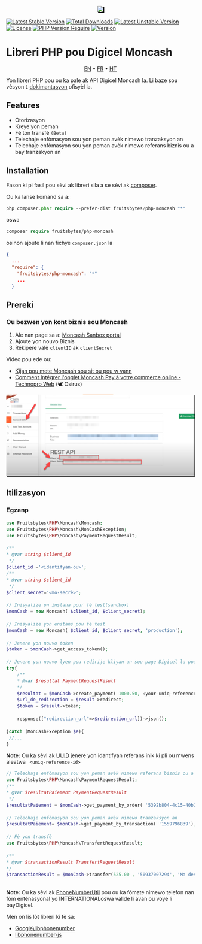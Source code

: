 <p align="center">
<a href="https://www.digicelgroup.com/ht/en/moncash/business.html" target="_blank">
<img style="box-shadow: 2px 2px 1px #000000" src="https://www.digicelgroup.com/etc/designs/haiti-en-moncash/_jcr_content/global/headerLogo.asset.spool/MonCash_Logo-180-90-white.png" width="200"></a></p>

[![Latest Stable Version](http://poser.pugx.org/fruitsbytes/php-moncash/v)](https://packagist.org/packages/fruitsbytes/php-moncash) [![Total Downloads](http://poser.pugx.org/fruitsbytes/php-moncash/downloads)](https://packagist.org/packages/fruitsbytes/php-moncash) [![Latest Unstable Version](http://poser.pugx.org/fruitsbytes/php-moncash/v/unstable)](https://packagist.org/packages/fruitsbytes/php-moncash) [![License](http://poser.pugx.org/fruitsbytes/php-moncash/license)](https://packagist.org/packages/fruitsbytes/php-moncash) [![PHP Version Require](http://poser.pugx.org/fruitsbytes/php-moncash/require/php)](https://packagist.org/packages/fruitsbytes/php-moncash)
[![Version](http://poser.pugx.org/fruitsbytes/php-moncash/version)](https://packagist.org/packages/fruitsbytes/php-moncash)


Libreri PHP pou Digicel Moncash
=============
<p align="center">
    <a href="/README.md">EN</a> • <a href="/README.fr.md">FR</a> • <a href="/README.ht.md">HT</a>
</p>

Yon libreri PHP pou ou ka pale ak API Digicel Moncash la. Li baze sou vèsyon `1`
[dokimantasyon](https://sandbox.moncashbutton.digicelgroup.com/Moncash-business/resources/doc/RestAPI_MonCash_doc.pdf)
ofisyèl la.


Features
------------

- Otorizasyon
- Kreye yon peman
- Fè ton transfè `(Beta)`
- Telechaje enfòmasyon sou yon peman avèk nimewo tranzaksyon an
- Telechaje enfòmasyon sou yon peman avèk nimewo referans biznis ou a bay tranzakyon an

Installation
------------

Fason ki pi fasil pou sèvi ak libreri sila a se sèvi ak [composer](http://getcomposer.org/download/).

Ou ka lanse kòmand sa a:

```php
php composer.phar require --prefer-dist fruitsbytes/php-moncash "*"
```

oswa

```php
composer require fruitsbytes/php-moncash
```

osinon ajoute li nan fichye  `composer.json` la

```json
{
  ...
  "require": {
    "fruitsbytes/php-moncash": "*"
    ...
  }


```

Prereki
-----

<h3>Ou bezwen yon kont biznis sou Moncash</h3>

1) Ale nan page sa a: [Moncash Sanbox portal](https://sandbox.moncashbutton.digicelgroup.com/Moncash-business/New)
2) Ajoute yon nouvo Biznis
3) Rékipere valè   `clientID` ak `clientSecret`

Video pou ede ou:

- [Kijan pou mete Moncash sou sit ou pou w vann](https://youtu.be/lE3ejFT11_w)
- [Comment Intégrer l'onglet Moncash Pay à votre commerce online - Technopro Web](https://youtu.be/NiWYrO_E5ik) (🕊 Osirus)

<p align="center">
<a href="https://www.digicelgroup.com/ht/en/moncash/business.html" target="_blank">
<img style="box-shadow: 2px 2px 1px #000000" 
src="/demo_1.png" width="700"></a></p>




Itilizasyon
--------
<h3>Egzanp</h3>

```php
use Fruitsbytes\PHP\Moncash\Moncash;
use Fruitsbytes\PHP\Moncash\MonCashException;
use Fruitsbytes\PHP\Moncash\PaymentRequestResult;

/**
* @var string $client_id
 */
$client_id ='<idantifyan-ou>';
/**
* @var string $client_id
 */
$client_secret='<mo-secrè>';

// Inisyalize on instana pour fè test(sandbox)
$monCash = new Moncash( $client_id, $client_secret);

// Inisyalize yon enstans pou fè test
$monCash = new Moncash( $client_id, $client_secret, 'production');

// Jenere yon nouvo token
$token = $monCash->get_access_token();

// Jenere yon nouvo lyen pou redirije kliyan an sou page Digicel la pou li ka kontinye operasyon an
try{
    /**
    * @var $resultat PaymentRequestResult
    */
    $resultat = $monCash->create_payment( 1000.50, <your-uniq-reference-id>);
    $url_de_redirection = $result->redirect;
    $token = $result->token;
    
    response(["redirection_url"=>$redirection_url])->json();
    
}catch (MonCashException $e){
 //...
}
```

<b>Note:</b> Ou ka sèvi ak  [UUID](https://github.com/ramsey/uuid) jenere yon idantifyan referans inik ki pli ou mwens
aleatwa ` <uniq-reference-id>`

```php
// Telechaje enfòmasyon sou yon peman avèk nimewo referans biznis ou a bay tranzakyon an
use Fruitsbytes\PHP\Moncash\PaymentRequestResult;
/**
* @var $resultatPaiement PaymentRequestResult
 */
$resultatPaiement = $monCash->get_payment_by_order( '5392b804-4c15-40b2-9049-f7a471df15fd');

// Telechaje enfòmasyon sou yon peman avèk nimewo tranzaksyon an
$resultatPaiement= $monCash->get_payment_by_transaction( '1559796839');

// Fè yon transfè
use Fruitsbytes\PHP\Moncash\TransfertRequestResult;

/**
* @var $transactionResult TransfertRequestResult
*/
$transactionResult = $monCash->transfer(525.00 , '50937007294', 'Ma description');
 
```

<b>Note:</b>
Ou ka sèvi ak  [PhoneNumberUtil](https://github.com/giggsey/libphonenumber-for-php/blob/master/docs/PhoneNumberUtil.md)
pou ou ka fòmate nimewo telefon nan fòm entènasyonal yo INTERNATIONALoswa valide li avan ou voye li bayDigicel.

Men on lis lòt libreri ki fè sa:

- [Google\libphonenumber](https://github.com/google/libphonenumber)
- [libphonenumber-js](https://gitlab.com/catamphetamine/libphonenumber-js#readme)

